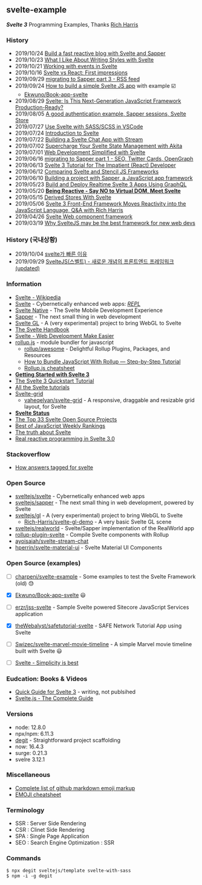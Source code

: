 ## svelte-example
***Svelte 3*** Programming Examples, 
Thanks [Rich Harris](https://github.com/Rich-Harris)


### History
- 2019/10/24 [Build a fast reactive blog with Svelte and Sapper](https://www.creativebloq.com/how-to/svelte-and-sapper)
- 2019/10/23 [What I Like About Writing Styles with Svelte](https://css-tricks.com/what-i-like-about-writing-styles-with-svelte/)
- 2019/10/21 [Working with events in Svelte](https://flaviocopes.com/svelte-events/)
- 2019/10/16 [Svelte vs React: First impressions](https://medium.com/javascript-in-plain-english/svelte-vs-react-first-impression-1ce5d3ee6889)
- 2019/09/29 [migrating to Sapper part 3 - RSS feed](https://lacourt.dev/2019/06/29)
- 2019/09/24 [How to build a simple Svelte JS app](https://blog.logrocket.com/how-to-build-a-simple-svelte-js-app/) with example ☑️
    - [Ekwuno/Book-app-svelte](https://github.com/Ekwuno/Book-app-svelte)
- 2019/08/29 [Svelte: Is This Next-Generation JavaScript Framework Production-Ready?](https://www.credera.com/blog/technology-solutions/svelte-is-this-next-generation-javascript-framework-production-ready/)
- 2019/08/05 [A good authentication example, Sapper sessions, Svelte Store](https://www.nielsvandermolen.com/authentication-example-svelte-sapper/)
- 2019/07/27 [Use Svelte with SASS/SCSS in VSCode](https://daveceddia.com/svelte-with-sass-in-vscode/)
- 2019/07/24 [Introduction to Svelte](https://daveceddia.com/svelte-intro/)
- 2019/07/22 [Building a Svelte Chat App with Stream](https://getstream.io/blog/building-a-svelte-chat-app-with-stream/)
- 2019/07/02 [Supercharge Your Svelte State Management with Akita](https://netbasal.com/supercharge-your-svelte-state-management-with-akita-f1f9de5ef43d)
- 2019/07/01 [Web Development Simplified with Svelte](https://objectcomputing.com/resources/publications/sett/july-2019-web-dev-simplified-with-svelte)
- 2019/06/16 [migrating to Sapper part 1 - SEO, Twitter Cards, OpenGraph](https://lacourt.dev/2019/06/16)
- 2019/06/13 [Svelte 3 Tutorial for The Impatient (React) Developer](https://www.valentinog.com/blog/svelte/)
- 2019/06/12 [Comparing Svelte and Stencil JS Frameworks](https://pianomanfrazier.com/post/comparing-svelte-stencil/)
- 2019/06/10 [Building a project with Sapper, a JavaScript app framework](https://www.merixstudio.com/blog/project-sapper-javascript-framework/)
- 2019/05/23 [Build and Deploy Realtime Svelte 3 Apps Using GraphQL](https://blog.hasura.io/build-and-deploy-svelte-js-3-apps-using-graphql/)
- 2019/05/20 [**Being Reactive - Say NO to Virtual DOM, Meet Svelte**](https://blog.greenroots.info/being-reactive-say-no-to-virtual-dom-meet-svelte-cjvw4nd6c002mezs127jwt4nb)
- 2019/05/15 [Derived Stores With Svelte](https://tj.ie/derived-stores-with-svelte/)
- 2019/05/06 [Svelte 3 Front-End Framework Moves Reactivity into the JavaScript Language, Q&A with Rich Harris](https://www.infoq.com/news/2019/05/svelte-3-interview-rich-harris/)
- 2019/04/26 [Svelte Web component framework](https://forum.safedev.org/t/svelte-web-component-framework/2483)
- 2019/03/19 [Why SvelteJS may be the best framework for new web devs](https://dev.to/bholmesdev/why-sveltejs-may-be-the-best-framework-for-new-web-devs-205i)


### History (국내상황)
- 2019/10/04 [svelte가 빠른 이유](https://velog.io/@vnthf/svelte%EA%B0%80-%EB%B9%A0%EB%A5%B8-%EC%9D%B4%EC%9C%A0)
- 2019/09/29 [SvelteJS(스벨트) - 새로운 개념의 프론트엔드 프레임워크(updated)](https://heropy.blog/2019/09/29/svelte/)


### Information
- [Svelte - Wikipedia](https://en.wikipedia.org/wiki/Svelte)
- [Svelte](https://svelte.dev/) - Cybernetically enhanced web apps: [*REPL*](https://svelte.dev/repl)
- [Svelte Native](https://svelte-native.technology/) - The Svelte Mobile Development Experience
- [Sapper](https://sapper.svelte.dev/) - The next small thing in web development
- [Svelte GL](https://github.com/sveltejs/gl) - A (very experimental) project to bring WebGL to Svelte
- [The Svelte Handbook](https://www.freecodecamp.org/news/the-svelte-handbook/)
- [Svelte - Web Development Make Easier](http://mvolkmann.github.io/programming/svelte-article/svelte-article.pdf)
- [rollup.js](https://rollupjs.org) - module bundler for javascript
    - [rollup/awesome](https://github.com/rollup/awesome) - Delightful Rollup Plugins, Packages, and Resources
    - [How to Bundle JavaScript With Rollup — Step-by-Step Tutorial](https://lengstorf.com/learn-rollup-js/)
    - [Rollup.js cheatsheet](https://devhints.io/rollup)
- [**Getting Started with Svelte 3**](https://alligator.io/svelte/getting-started-with-svelte/)
- [The Svelte 3 Quickstart Tutorial](https://codingthesmartway.com/the-svelte-3-quickstart-tutorial/)
- [All the Svelte tutorials](https://flaviocopes.com/tags/svelte/)
- [Svelte-grid](https://svelte-grid.now.sh/)
    - [vaheqelyan/svelte-grid](https://github.com/vaheqelyan/svelte-grid) - A responsive, draggable and resizable grid layout, for Svelte
- [**Svelte Status**](http://www.sveltestatus.com/)
- [The Top 33 Svelte Open Source Projects](https://awesomeopensource.com/projects/svelte)
- [Best of JavaScript Weekly Rankings](https://weekly.bestofjs.org/)
- [The truth about Svelte](https://gist.github.com/Rich-Harris/0f910048478c2a6505d1c32185b61934)
- [Real reactive programming in Svelte 3.0](https://weekly-geekly.github.io/articles/453458/index.html)


### Stackoverflow
- [How answers tagged for svelte](https://stackoverflow.com/tags/svelte/hot?filter=month)


### Open Source
- [sveltejs/svelte](https://github.com/sveltejs/svelte) - Cybernetically enhanced web apps
- [sveltejs/sapper](https://github.com/sveltejs/sapper) - The next small thing in web development, powered by Svelte
- [sveltejs/gl](https://github.com/sveltejs/gl) - A (very experimental) project to bring WebGL to Svelte
    - [Rich-Harris/svelte-gl-demo](https://github.com/Rich-Harris/svelte-gl-demo) - A very basic Svelte GL scene
- [sveltejs/realworld](https://github.com/sveltejs/realworld) - Svelte/Sapper implementation of the RealWorld app
- [rollup-plugin-svelte](https://github.com/rollup/rollup-plugin-svelte) - Compile Svelte components with Rollup
- [ayoisaiah/svelte-stream-chat](https://github.com/ayoisaiah/svelte-stream-chat)
- [hperrin/svelte-material-ui](https://github.com/hperrin/svelte-material-ui) - Svelte Material UI Components


### Open Source (examples)
- [ ] [charpeni/svelte-example](https://github.com/charpeni/svelte-example) - Some examples to test the Svelte Framework (old) 😓
- [x] [Ekwuno/Book-app-svelte](https://github.com/Ekwuno/Book-app-svelte) 😃
- [ ] [erzr/jss-svelte](https://github.com/erzr/jss-svelte) - Sample Svelte powered Sitecore JavaScript Services application
- [x] [theWebalyst/safetutorial-svelte](https://github.com/theWebalyst/safetutorial-svelte) - SAFE Network Tutorial App using Svelte
- [ ] [Swizec/svelte-marvel-movie-timeline](https://github.com/Swizec/svelte-marvel-movie-timeline) - A simple Marvel movie timeline built with Svelte 😃
- [ ] [Svelte - Simplicity is best](https://dev.to/dbshanks/svelte-simplicity-is-best-1e5h)


### Eudcation: Books & Videos
- [Quick Guide for Svelte 3](https://leanpub.com/sveltequickguide) - writing, not publsihed
- [Svelte.js - The Complete Guide](https://www.udemy.com/course/sveltejs-the-complete-guide/)


### Versions
- node: 12.8.0
- npx/npm: 6.11.3
- [degit](https://github.com/Rich-Harris/degit) - Straightforward project scaffolding
- now: 16.4.3
- surge: 0.21.3
- svelre 3.12.1


### Miscellaneous
- [Complete list of github markdown emoji markup](https://gist.github.com/rxaviers/7360908)
- [EMOJI cheatsheet](https://gist.github.com/roachhd/1f029bd4b50b8a524f3c)


### Terminology
- SSR : Server Side Rendering
- CSR : Clinet Side Rendering
- SPA : Single Page Application
- SEO : Search Engine Optimization : SSR

### Commands
```
$ npx degit sveltejs/template svelte-with-sass
$ npm -i -g degit
```
